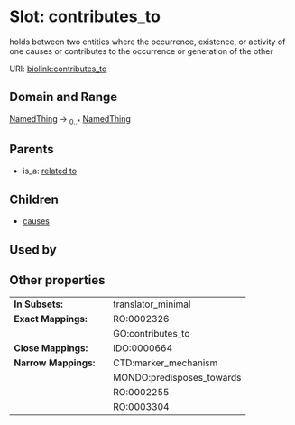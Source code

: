 
# Slot: contributes_to


holds between two entities where the occurrence, existence, or activity of one causes or contributes to the occurrence or generation of the other

URI: [biolink:contributes_to](https://w3id.org/biolink/vocab/contributes_to)


## Domain and Range

[NamedThing](NamedThing.md) &#8594;  <sub>0..*</sub> [NamedThing](NamedThing.md)

## Parents

 *  is_a: [related to](related_to.md)

## Children

 *  [causes](causes.md)

## Used by


## Other properties

|  |  |  |
| --- | --- | --- |
| **In Subsets:** | | translator_minimal |
| **Exact Mappings:** | | RO:0002326 |
|  | | GO:contributes_to |
| **Close Mappings:** | | IDO:0000664 |
| **Narrow Mappings:** | | CTD:marker_mechanism |
|  | | MONDO:predisposes_towards |
|  | | RO:0002255 |
|  | | RO:0003304 |

